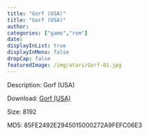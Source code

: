 ```yaml
---
title: "Gorf (USA)"
title: "Gorf (USA)"
author: 
categories: ["game","rom"]
date: 
displayInList: true
displayInMenu: false
dropCap: false
featuredImage: /img/atari/Gorf-01.jpg
---
```


Description: Gorf (USA)

Download: <a href="https://kknackGearCT.ctfile.com/fs/2629127-327667756" target = "_blank" rel = "nofollow" > Gorf (USA)</a>

Size: 8192

MD5: 85FE2492E2945015000272A9FEFC06E3

